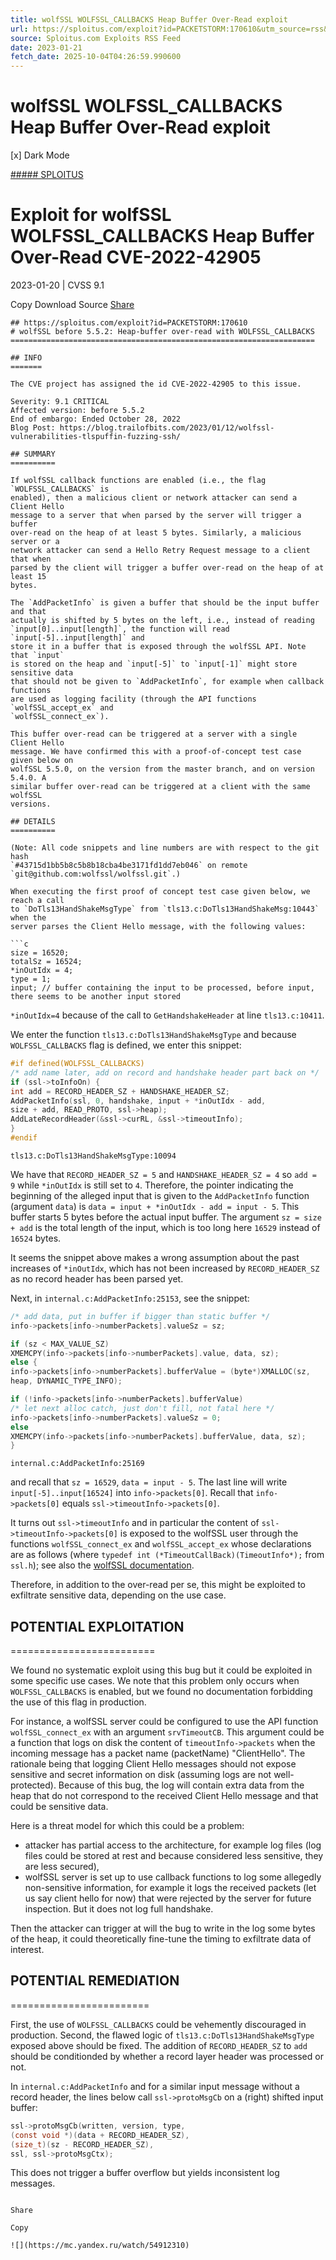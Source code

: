 ```yaml
---
title: wolfSSL WOLFSSL_CALLBACKS Heap Buffer Over-Read exploit
url: https://sploitus.com/exploit?id=PACKETSTORM:170610&utm_source=rss&utm_medium=rss
source: Sploitus.com Exploits RSS Feed
date: 2023-01-21
fetch_date: 2025-10-04T04:26:59.990600
---
```


# wolfSSL WOLFSSL_CALLBACKS Heap Buffer Over-Read exploit

[x]
Dark Mode

[##### SPLOITUS](/)

# Exploit for wolfSSL WOLFSSL\_CALLBACKS Heap Buffer Over-Read CVE-2022-42905

2023-01-20 | CVSS 9.1

Copy
Download
Source
[Share](#share-url)

```
## https://sploitus.com/exploit?id=PACKETSTORM:170610
# wolfSSL before 5.5.2: Heap-buffer over-read with WOLFSSL_CALLBACKS
====================================================================

## INFO
=======

The CVE project has assigned the id CVE-2022-42905 to this issue.

Severity: 9.1 CRITICAL
Affected version: before 5.5.2
End of embargo: Ended October 28, 2022
Blog Post: https://blog.trailofbits.com/2023/01/12/wolfssl-vulnerabilities-tlspuffin-fuzzing-ssh/

## SUMMARY
==========

If wolfSSL callback functions are enabled (i.e., the flag `WOLFSSL_CALLBACKS` is
enabled), then a malicious client or network attacker can send a Client Hello
message to a server that when parsed by the server will trigger a buffer
over-read on the heap of at least 5 bytes. Similarly, a malicious server or a
network attacker can send a Hello Retry Request message to a client that when
parsed by the client will trigger a buffer over-read on the heap of at least 15
bytes.

The `AddPacketInfo` is given a buffer that should be the input buffer and that
actually is shifted by 5 bytes on the left, i.e., instead of reading
`input[0]..input[length]`, the function will read `input[-5]..input[length]` and
store it in a buffer that is exposed through the wolfSSL API. Note that `input`
is stored on the heap and `input[-5]` to `input[-1]` might store sensitive data
that should not be given to `AddPacketInfo`, for example when callback functions
are used as logging facility (through the API functions `wolfSSL_accept_ex` and
`wolfSSL_connect_ex`).

This buffer over-read can be triggered at a server with a single Client Hello
message. We have confirmed this with a proof-of-concept test case given below on
wolfSSL 5.5.0, on the version from the master branch, and on version 5.4.0. A
similar buffer over-read can be triggered at a client with the same wolfSSL
versions.

## DETAILS
==========

(Note: All code snippets and line numbers are with respect to the git hash
`#43715d1bb5b8c5b8b18cba4be3171fd1dd7eb046` on remote
`git@github.com:wolfssl/wolfssl.git`.)

When executing the first proof of concept test case given below, we reach a call
to `DoTls13HandShakeMsgType` from `tls13.c:DoTls13HandShakeMsg:10443` when the
server parses the Client Hello message, with the following values:

```c
size = 16520;
totalSz = 16524;
*inOutIdx = 4;
type = 1;
input; // buffer containing the input to be processed, before input,
there seems to be another input stored
```

`*inOutIdx=4` because of the call to `GetHandshakeHeader` at line
`tls13.c:10411`.

We enter the function `tls13.c:DoTls13HandShakeMsgType` and because
`WOLFSSL_CALLBACKS` flag is defined, we enter this snippet:

```c
#if defined(WOLFSSL_CALLBACKS)
/* add name later, add on record and handshake header part back on */
if (ssl->toInfoOn) {
int add = RECORD_HEADER_SZ + HANDSHAKE_HEADER_SZ;
AddPacketInfo(ssl, 0, handshake, input + *inOutIdx - add,
size + add, READ_PROTO, ssl->heap);
AddLateRecordHeader(&ssl->curRL, &ssl->timeoutInfo);
}
#endif
```

`tls13.c:DoTls13HandShakeMsgType:10094`

We have that `RECORD_HEADER_SZ = 5` and `HANDSHAKE_HEADER_SZ = 4` so `add = 9`
while `*inOutIdx` is still set to `4`. Therefore, the pointer indicating the
beginning of the alleged input that is given to the `AddPacketInfo` function
(argument `data`) is `data = input + *inOutIdx - add = input - 5`. This buffer
starts 5 bytes before the actual input buffer. The argument `sz = size + add` is
the total length of the input, which is too long here `16529` instead of `16524`
bytes.

It seems the snippet above makes a wrong assumption about the past increases of
`*inOutIdx`, which has not been increased by `RECORD_HEADER_SZ` as no record
header has been parsed yet.

Next, in `internal.c:AddPacketInfo:25153`, see the snippet:

```c
/* add data, put in buffer if bigger than static buffer */
info->packets[info->numberPackets].valueSz = sz;

if (sz < MAX_VALUE_SZ)
XMEMCPY(info->packets[info->numberPackets].value, data, sz);
else {
info->packets[info->numberPackets].bufferValue = (byte*)XMALLOC(sz,
heap, DYNAMIC_TYPE_INFO);

if (!info->packets[info->numberPackets].bufferValue)
/* let next alloc catch, just don't fill, not fatal here */
info->packets[info->numberPackets].valueSz = 0;
else
XMEMCPY(info->packets[info->numberPackets].bufferValue, data, sz);
}
```

`internal.c:AddPacketInfo:25169`

and recall that `sz = 16529`, `data = input - 5`. The last line will write
`input[-5]..input[16524]` into `info->packets[0]`. Recall that
`info->packets[0]` equals `ssl->timeoutInfo->packets[0]`.

It turns out `ssl->timeoutInfo` and in particular the content of
`ssl->timeoutInfo->packets[0]` is exposed to the wolfSSL user through the
functions `wolfSSL_connect_ex` and `wolfSSL_accept_ex` whose declarations are as
follows (where `typedef int (*TimeoutCallBack)(TimeoutInfo*);` from `ssl.h`);
see also the
[wolfSSL documentation](https://www.wolfssl.com/documentation/manuals/wolfssl/chapter06.html).

Therefore, in addition to the over-read per se, this might be exploited to
exfiltrate sensitive data, depending on the use case.

## POTENTIAL EXPLOITATION
=========================

We found no systematic exploit using this bug but it could be exploited in some
specific use cases. We note that this problem only occurs when
`WOLFSSL_CALLBACKS` is enabled, but we found no documentation forbidding the use
of this flag in production.

For instance, a wolfSSL server could be configured to use the API function
`wolfSSL_connect_ex` with an argument `srvTimeoutCB`. This argument could be a
function that logs on disk the content of `timeoutInfo->packets` when the
incoming message has a packet name (packetName) "ClientHello". The rationale
being that logging Client Hello messages should not expose sensitive and secret
information on disk (assuming logs are not well-protected). Because of this bug,
the log will contain extra data from the heap that do not correspond to the
received Client Hello message and that could be sensitive data.

Here is a threat model for which this could be a problem:

- attacker has partial access to the architecture, for example log files (log
files could be stored at rest and because considered less sensitive, they are
less secured),
- wolfSSL server is set up to use callback functions to log some allegedly
non-sensitive information, for example it logs the received packets (let us
say client hello for now) that were rejected by the server for future
inspection. But it does not log full handshake.

Then the attacker can trigger at will the bug to write in the log some bytes of
the heap, it could theoretically fine-tune the timing to exfiltrate data of
interest.

## POTENTIAL REMEDIATION
========================

First, the use of `WOLFSSL_CALLBACKS` could be vehemently discouraged in
production. Second, the flawed logic of `tls13.c:DoTls13HandShakeMsgType`
exposed above should be fixed. The addition of `RECORD_HEADER_SZ` to `add`
should be conditionded by whether a record layer header was processed or not.

In `internal.c:AddPacketInfo` and for a similar input message without a record
header, the lines below call `ssl->protoMsgCb` on a (right) shifted input
buffer:

```c
ssl->protoMsgCb(written, version, type,
(const void *)(data + RECORD_HEADER_SZ),
(size_t)(sz - RECORD_HEADER_SZ),
ssl, ssl->protoMsgCtx);
```

This does not trigger a buffer overflow but yields inconsistent log messages.
```

Share

Copy

![](https://mc.yandex.ru/watch/54912310)